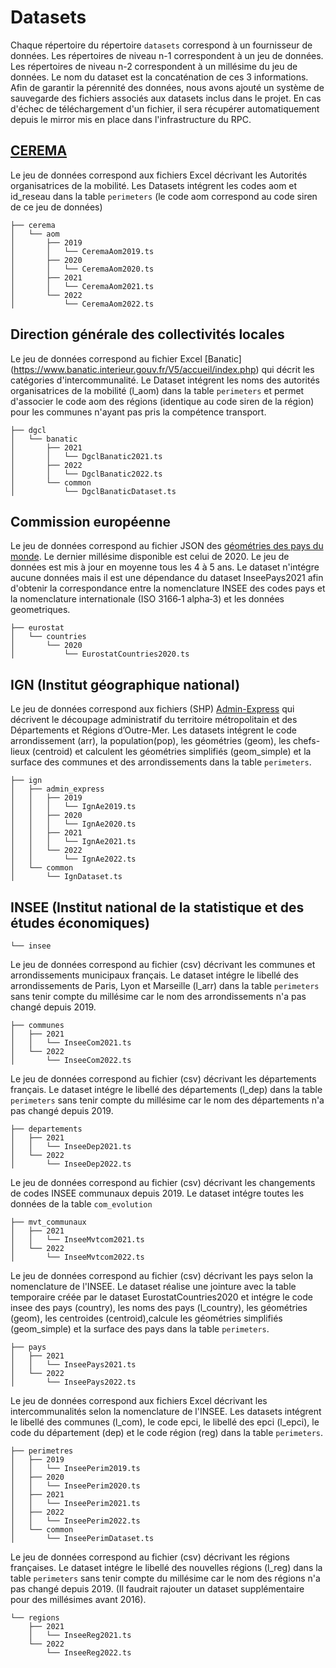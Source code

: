 # Datasets

Chaque répertoire du répertoire `datasets` correspond à un fournisseur de
données. Les répertoires de niveau n-1 correspondent à un jeu de données. Les
répertoires de niveau n-2 correspondent à un millésime du jeu de données. Le nom
du dataset est la concaténation de ces 3 informations. Afin de garantir la
pérennité des données, nous avons ajouté un système de sauvegarde des fichiers
associés aux datasets inclus dans le projet. En cas d'échec de téléchargement
d'un fichier, il sera récupérer automatiquement depuis le mirror mis en place
dans l'infrastructure du RPC.

## [CEREMA](https://www.cerema.fr/)

Le jeu de données correspond aux fichiers Excel décrivant les Autorités
organisatrices de la mobilité. Les Datasets intégrent les codes aom et id_reseau
dans la table `perimeters` (le code aom correspond au code siren de ce jeu de
données)

```
├── cerema
│   └── aom
│       ├── 2019
│       │   └── CeremaAom2019.ts 
│       ├── 2020
│       │   └── CeremaAom2020.ts
│       ├── 2021
│       │   └── CeremaAom2021.ts
│       └── 2022
│           └── CeremaAom2022.ts
```

## Direction générale des collectivités locales

Le jeu de données correspond au fichier Excel [Banatic]
(https://www.banatic.interieur.gouv.fr/V5/accueil/index.php) qui décrit les
catégories d'intercommunalité. Le Dataset intégrent les noms des autorités
organisatrices de la mobilité (l_aom) dans la table `perimeters` et permet
d'associer le code aom des régions (identique au code siren de la région) pour
les communes n'ayant pas pris la compétence transport.

```
├── dgcl
│   └── banatic
│       ├── 2021
│       │   └── DgclBanatic2021.ts
│       ├── 2022
│       │   └── DgclBanatic2022.ts
│       └── common
│           └── DgclBanaticDataset.ts
```

## Commission européenne

Le jeu de données correspond au fichier JSON des
[géométries des pays du monde](https://gisco-services.ec.europa.eu/distribution/v2/countries/).
Le dernier millésime disponible est celui de 2020. Le jeu de données est mis à
jour en moyenne tous les 4 à 5 ans. Le dataset n'intégre aucune données mais il
est une dépendance du dataset InseePays2021 afin d'obtenir la correspondance
entre la nomenclature INSEE des codes pays et la nomenclature internationale
(ISO 3166‑1 alpha‑3) et les données geometriques.

```
├── eurostat
│   └── countries
│       └── 2020
│           └── EurostatCountries2020.ts
```

## IGN (Institut géographique national)

Le jeu de données correspond aux fichiers (SHP)
[Admin-Express](https://geoservices.ign.fr/adminexpress) qui décrivent le
découpage administratif du territoire métropolitain et des Départements et
Régions d’Outre-Mer. Les datasets intégrent le code arrondissement (arr), la
population(pop), les géométries (geom), les chefs-lieux (centroid) et calculent
les géométries simplifiés (geom_simple) et la surface des communes et des
arrondissements dans la table `perimeters`.

```
├── ign
│   ├── admin_express
│   │   ├── 2019
│   │   │   └── IgnAe2019.ts
│   │   ├── 2020
│   │   │   └── IgnAe2020.ts
│   │   ├── 2021
│   │   │   └── IgnAe2021.ts
│   │   └── 2022
│   │       └── IgnAe2022.ts
│   └── common
│       └── IgnDataset.ts
```

## INSEE (Institut national de la statistique et des études économiques)

```
└── insee
```

Le jeu de données correspond au fichier (csv) décrivant les communes et
arrondissements municipaux français. Le dataset intégre le libellé des
arrondissements de Paris, Lyon et Marseille (l_arr) dans la table `perimeters`
sans tenir compte du millésime car le nom des arrondissements n'a pas changé
depuis 2019.

```
├── communes
│   ├── 2021
│   │   └── InseeCom2021.ts
│   └── 2022
│       └── InseeCom2022.ts
```

Le jeu de données correspond au fichier (csv) décrivant les départements
français. Le dataset intégre le libellé des départements (l_dep) dans la table
`perimeters` sans tenir compte du millésime car le nom des départements n'a pas
changé depuis 2019.

```
├── departements
│   ├── 2021
│   │   └── InseeDep2021.ts
│   └── 2022
│       └── InseeDep2022.ts
```

Le jeu de données correspond au fichier (csv) décrivant les changements de codes
INSEE communaux depuis 2019. Le dataset intégre toutes les données de la table
`com_evolution`

```
├── mvt_communaux
│   ├── 2021
│   │   └── InseeMvtcom2021.ts
│   └── 2022
│       └── InseeMvtcom2022.ts
```

Le jeu de données correspond au fichier (csv) décrivant les pays selon la
nomenclature de l'INSEE. Le dataset réalise une jointure avec la table
temporaire créée par le dataset EurostatCountries2020 et intégre le code insee
des pays (country), les noms des pays (l_country), les géométries (geom), les
centroides (centroid),calcule les géométries simplifiés (geom_simple) et la
surface des pays dans la table `perimeters`.

```
├── pays
│   ├── 2021
│   │   └── InseePays2021.ts
│   └── 2022
│       └── InseePays2022.ts
```

Le jeu de données correspond aux fichiers Excel décrivant les intercommunalités
selon la nomenclature de l'INSEE. Les datasets intégrent le libellé des communes
(l_com), le code epci, le libellé des epci (l_epci), le code du département
(dep) et le code région (reg) dans la table `perimeters`.

```
├── perimetres
│   ├── 2019
│   │   └── InseePerim2019.ts
│   ├── 2020
│   │   └── InseePerim2020.ts
│   ├── 2021
│   │   └── InseePerim2021.ts
│   ├── 2022
│   │   └── InseePerim2022.ts
│   └── common
│       └── InseePerimDataset.ts
```

Le jeu de données correspond au fichier (csv) décrivant les régions françaises.
Le dataset intégre le libellé des nouvelles régions (l_reg) dans la table
`perimeters` sans tenir compte du millésime car le nom des régions n'a pas
changé depuis 2019. (Il faudrait rajouter un dataset supplémentaire pour des
millésimes avant 2016).

```
└── regions
    ├── 2021
    │   └── InseeReg2021.ts
    └── 2022
        └── InseeReg2022.ts
```
